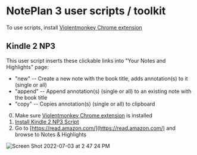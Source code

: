 # NotePlan 3 user scripts / toolkit

To use scripts, install [Violentmonkey Chrome extension](https://chrome.google.com/webstore/detail/violentmonkey/jinjaccalgkegednnccohejagnlnfdag)

## Kindle 2 NP3

This user script inserts these clickable links into "Your Notes and Highlights" page:
- "new" -- Create a new note with the book title, adds annotation(s) to it (single or all)
- "append" -- Append annotation(s) (single or all) to an existing note with the book title
- "copy" -- Copies annotation(s) (single or all) to clipboard

0. Make sure [Violentmonkey Chrome extension](https://chrome.google.com/webstore/detail/violentmonkey/jinjaccalgkegednnccohejagnlnfdag) is installed
1. [Install Kindle 2 NP3 Script](https://raw.githubusercontent.com/jlc467/np3_user_scripts/main/kindle_to_np3.user.js)
2. Go to [https://read.amazon.com/](https://read.amazon.com/) and browse to Notes & Highlights



![Screen Shot 2022-07-03 at 2 47 24 PM](https://user-images.githubusercontent.com/6405557/177053220-1094d89f-1042-493c-95ce-0ce34866f829.png)


 
